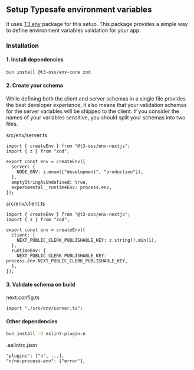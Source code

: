 ## Setup Typesafe environment variables

It uses [T3 env](env.t3.gg) package for this setup. This package provides a simple way to define environment variables validation for your app.

### Installation

#### 1. Install dependencies

```bash
bun install @t3-oss/env-core zod
```

#### 2. Create your schema

While defining both the client and server schemas in a single file provides the best developer experience, it also means that your validation schemas for the server variables will be shipped to the client. If you consider the names of your variables sensitive, you should split your schemas into two files.

src/env/server.ts

```
import { createEnv } from "@t3-oss/env-nextjs";
import { z } from "zod";

export const env = createEnv({
  server: {
    NODE_ENV: z.enum(["development", "production"]),
  },
  emptyStringAsUndefined: true,
  experimental__runtimeEnv: process.env,
});
```

src/env/client.ts

```
import { createEnv } from "@t3-oss/env-nextjs";
import { z } from "zod";

export const env = createEnv({
  client: {
    NEXT_PUBLIC_CLERK_PUBLISHABLE_KEY: z.string().min(1),
  },
  runtimeEnv: {
    NEXT_PUBLIC_CLERK_PUBLISHABLE_KEY: process.env.NEXT_PUBLIC_CLERK_PUBLISHABLE_KEY,
  },
});
```

#### 3. Validate schema on build

next.config.ts

```
import "./src/env/server.ts";
```

#### Other dependencies

```bash
bun install -D eslint-plugin-n
```

.eslintrc.json

```
"plugins": ["n", ...],
"n/no-process-env": ["error"],
```

